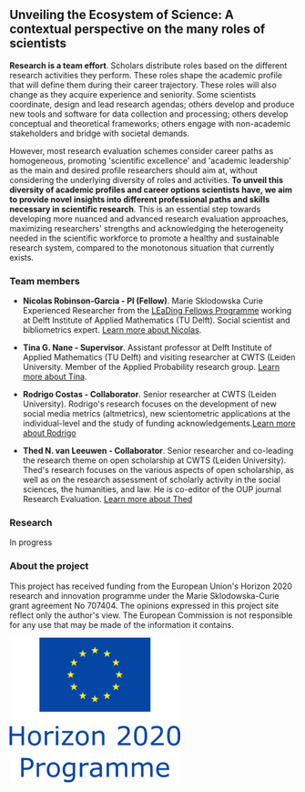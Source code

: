 ## Unveiling the Ecosystem of Science: A contextual perspective on the many roles of scientists

**Research is a team effort**. Scholars distribute roles based on the different research activities they perform. These roles shape the academic profile that will define them during their career trajectory. These roles will also change as they acquire experience and seniority. Some scientists coordinate, design and lead research agendas; others develop and produce new tools and software for data collection and processing; others develop conceptual and theoretical frameworks; others engage with non-academic stakeholders and bridge with societal demands.

However, most research evaluation schemes consider career paths as homogeneous, promoting 'scientific excellence' and 'academic leadership' as the main and desired profile researchers should aim at, without considering the underlying diversity of roles and activities. **To unveil this diversity of academic profiles and career options scientists have, we aim to provide novel insights into different professional paths and skills necessary in scientific research**. This is an essential step towards developing more nuanced and advanced research evaluation approaches, maximizing researchers' strengths and acknowledging the heterogeneity needed in the scientific workforce to promote a healthy and sustainable research system, compared to the monotonous situation that currently exists.

### Team members

- **Nicolas Robinson-Garcia - PI (Fellow)**. Marie Sklodowska Curie Experienced Researcher from the [LEaDing Fellows Programme](http://leadingfellows.eu) working at Delft Institute of Applied Mathematics (TU Delft). Social scientist and bibliometrics expert. [Learn more about Nicolas](http://nrobinsongarcia.com).

- **Tina G. Nane - Supervisor**. Assistant professor at Delft Institute of Applied Mathematics (TU Delft) and visiting researcher at CWTS (Leiden University. Member of the Applied Probability research group. [Learn more about Tina](http://dutiosb.twi.tudelft.nl/~tnane/).

- **Rodrigo Costas - Collaborator**. Senior researcher at CWTS (Leiden University). Rodrigo's research focuses on the development of new social media metrics (altmetrics), new scientometric applications at the individual-level and the study of funding acknowledgements.[Learn more about Rodrigo](https://www.cwts.nl/people/rodrigo-costas)

- **Thed N. van Leeuwen - Collaborator**. Senior researcher and co-leading the research theme on open scholarship at CWTS (Leiden University). Thed's research focuses on the various aspects of open scholarship, as well as on the research assessment of scholarly activity in the social sciences, the humanities, and law. He is co-editor of the OUP journal Research Evaluation. [Learn more about Thed](https://www.cwts.nl/people/thed-van-leeuwen)


### Research

In progress

### About the project

This project has received funding from the European Union's Horizon 2020 research and innovation programme under the Marie Sklodowska-Curie grant agreement No 707404. The opinions expressed in this project site reflect only the author's view. The European Commission is not responsible for any use that may be made of the information it contains.

![Project funded by the European Commissiion](images/eu_2020.png)